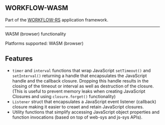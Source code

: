 ## WORKFLOW-WASM

Part of the [WORKFLOW-RS](https://github.com/workflow-rs) application framework.

***

WASM (browser) functionality

Platforms supported: WASM (browser)

## Features

* `timer` and `interval` functions that wrap JavaScript `setTimeout()` and `setInterval()` returning a handle that encapsulates the JavaScript handle and the callback closure.  Dropping this handle results in the closing of the timeout or interval as well as destruction of the closure. (This is useful to prevent memory leaks when creating JavaScript Closures and using `closure.forget()` functionality)
* `Listener` struct that encapsulates a JavaScript event listener (callback) closure making it easier to creaet and retain JavaScript closures.
* Utility functions that simplify accessing JavaScript object properties and function invocations (based on top of web-sys and js-sys APIs).
